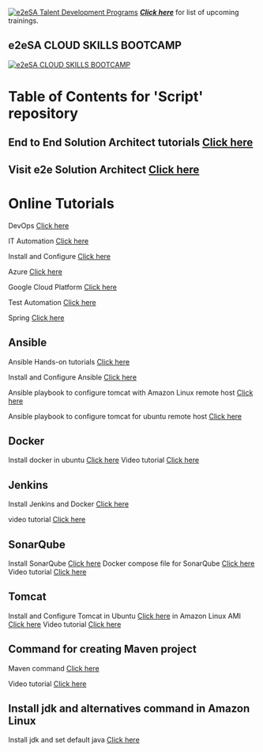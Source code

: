 
[![e2eSA Talent Development Programs](https://user-images.githubusercontent.com/62712515/212548238-92365832-fe03-47c7-8c06-701834a67ebf.png)](https://github.com/e2eSolutionArchitect/academy)
***[Click here](https://e2esolutionarchitect.eventbrite.com)*** for list of upcoming trainings.

## e2eSA CLOUD SKILLS BOOTCAMP 

[![e2eSA CLOUD SKILLS BOOTCAMP](https://user-images.githubusercontent.com/62712515/213931902-aa4143d0-760f-4fd4-9886-7d7d99ef9ec4.png)](https://github.com/e2eSolutionArchitect/academy/blob/main/bootcamp-cloud-skills.md)

# Table of Contents for 'Script' repository

## End to End Solution Architect tutorials [Click here](https://www.youtube.com/channel/UC5Juuk7aTvbRmrABMq4onJA/videos)

## Visit e2e Solution Architect [Click here](www.e2eSolutionArchitect.com)

# Online Tutorials
DevOps [Click here](https://www.youtube.com/watch?v=1dwsr0v0FAg&list=PLuBBTh-4TzDlC1y8XEGH-PWPhvukSKChi)

IT Automation [Click here](https://www.youtube.com/watch?v=EGWyN6DMI1g&list=PLuBBTh-4TzDkWz4LlACiPK2jDiWjU-mMJ)

Install and Configure [Click here](https://www.youtube.com/watch?v=ftAWCI_z1Lg&list=PLuBBTh-4TzDl8KsOCTNhABDhdrD_8V1nx)

Azure [Click here](https://www.youtube.com/watch?v=iYfSMjbjL50&list=PLuBBTh-4TzDmj9c2kW24q5C2IfGXMMt4a)

Google Cloud Platform [Click here](https://www.youtube.com/watch?v=UI1Lv1Ageso&list=PLuBBTh-4TzDnkaORFW-MhhHp9PU-n9CKW)

Test Automation [Click here](https://www.youtube.com/watch?v=Ny_8ikCbmcQ&list=PLuBBTh-4TzDk2qlFE86Y4C-UukuCxE775)

Spring [Click here](https://www.youtube.com/watch?v=95-TwERKKRc&list=PLuBBTh-4TzDlcxArXnYQR0zeZglAG_9eu)


## Ansible
Ansible Hands-on tutorials [Click here](https://www.youtube.com/watch?v=EGWyN6DMI1g&list=PLuBBTh-4TzDkWz4LlACiPK2jDiWjU-mMJ)

Install and Configure Ansible [Click here](https://raw.githubusercontent.com/awstechguide/scripts/master/ansible.md)


Ansible playbook to configure tomcat with Amazon Linux remote host [Click here](https://raw.githubusercontent.com/awstechguide/scripts/master/ansible_configure_tomcat_amazon_linux.yml)

Ansible playbook to configure tomcat for ubuntu remote host [Click here](https://raw.githubusercontent.com/awstechguide/scripts/master/ansible_playbook_configure_tomcat_ubuntu.yml)


## Docker
Install docker in ubuntu [Click here](https://raw.githubusercontent.com/awstechguide/scripts/master/install-docker.sh)
Video tutorial [Click here](https://www.youtube.com/watch?v=ftAWCI_z1Lg)

## Jenkins
Install Jenkins and Docker [Click here](https://raw.githubusercontent.com/awstechguide/scripts/master/install-jenkins-docker.sh)

video tutorial [Click here](https://www.youtube.com/watch?v=2cDl2E9h-6M)

## SonarQube 
Install SonarQube [Click here]( https://raw.githubusercontent.com/awstechguide/scripts/master/install-sonar-docker.md)
Docker compose file for SonarQube [Click here](https://raw.githubusercontent.com/awstechguide/scripts/master/docker-compose.yml)
Video tutorial [Click here](https://www.youtube.com/watch?v=-aDjIMwYy34)


## Tomcat
Install and Configure Tomcat 
in Ubuntu [Click here](https://raw.githubusercontent.com/awstechguide/scripts/master/install-tomcat-in-ubuntu.md)
in Amazon Linux AMI [Click here](https://raw.githubusercontent.com/awstechguide/scripts/master/install-tomcat-ec2-linux.md )
Video tutorial [Click here](https://www.youtube.com/watch?v=BGwW-22m_Hs)


## Command for creating Maven project
Maven command [Click here](https://raw.githubusercontent.com/awstechguide/scripts/master/create-maven-project-cmd.md)

Video tutorial [Click here](https://www.youtube.com/watch?v=y4UYX0ZPqcM)

## Install jdk and alternatives command in Amazon Linux
Install jdk and set default java [Click here](https://raw.githubusercontent.com/awstechguide/scripts/master/install-java.sh)

